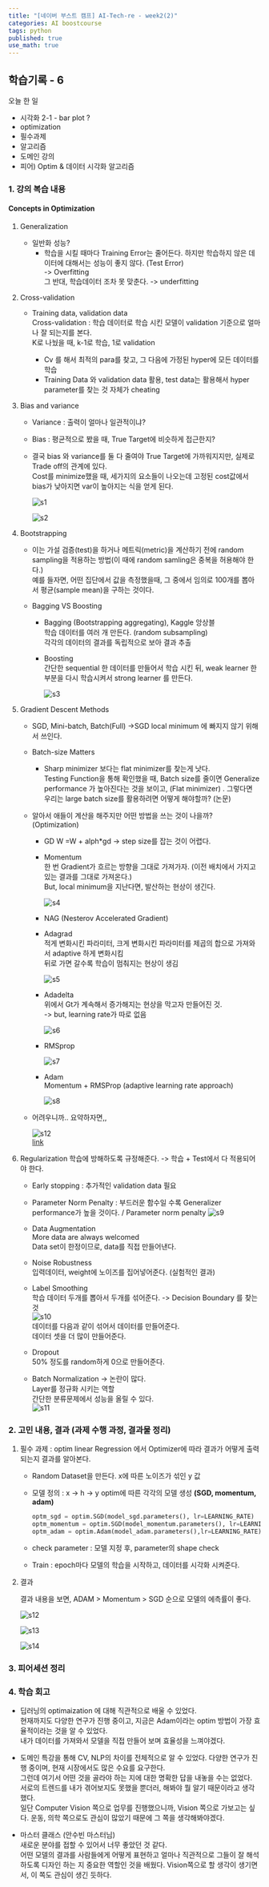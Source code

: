 ```yaml
---
title: "[네이버 부스트 캠프] AI-Tech-re - week2(2)"
categories: AI boostcourse
tags: python
published: true
use_math: true
---
```


## 학습기록 - 6

오늘 한 일

- 시각화 2-1 - bar plot ?
- optimization
- 필수과제
- 알고리즘
- 도메인 강의
- 피어) Optim & 데이터 시각화 알고리즘

### 1. 강의 복습 내용

#### Concepts in Optimization

1. Generalization

    - 일반화 성능?
        - 학습을 시킬 때마다 Training Error는 줄어든다. 하지만 학습하지 않은 데이터에 대해서는 성능이 좋지 않다. (Test Error)  
          -> Overfitting  
          그 반대, 학습데이터 조차 못 맞춘다. -> underfitting

2. Cross-validation

    - Training data, validation data  
       Cross-validation : 학습 데이터로 학습 시킨 모델이 validation 기준으로 얼마나 잘 되는지를 본다.  
       K로 나눴을 때, k-1로 학습, 1로 validation

        - Cv 를 해서 최적의 para를 찾고, 그 다음에 가정된 hyper에 모든 데이터를 학습
        - Training Data 와 validation data 활용, test data는 활용해서 hyper parameter를 찾는 것 자체가 cheating

3. Bias and variance

    - Variance : 출력이 얼마나 일관적이냐?
    - Bias : 평균적으로 봤을 때, True Target에 비슷하게 접근한지?
    - 결국 bias 와 variance를 둘 다 줄여야 True Target에 가까워지지만, 실제로 Trade off의 관계에 있다.  
      Cost를 minimize했을 때, 세가지의 요소들이 나오는데 고정된 cost값에서 bias가 낮아지면 var이 높아지는 식을 얻게 된다. 

      ![s1](/assets/images/AI-Images/img15.PNG)

      ![s2](/assets/images/AI-Images/img16.PNG)

4. Bootstrapping
    - 이는 가설 검증(test)을 하거나 메트릭(metric)을 계산하기 전에 random sampling을 적용하는 방법(이 때에 random samling은 중복을 허용해야 한다.)  
    예를 들자면, 어떤 집단에서 값을 측정했을때, 그 중에서 임의로 100개를 뽑아서 평균(sample mean)을 구하는 것이다.  

    - Bagging VS Boosting  

        - Bagging (Bootstrapping aggregating), Kaggle 앙상블  
          학습 데이터를 여러 개 만든다. (random subsampling)  
          각각의 데이터의 결과를 독립적으로 보아 결과 추출  

        - Boosting  
          간단한 sequential 한 데이터를 만들어서 학습 시킨 뒤, weak learner 한 부분을 다시 학습시켜서 strong learner 를 만든다.  

          ![s3](/assets/images/AI-Images/img17.PNG)

5. Gradient Descent Methods
    - SGD, Mini-batch, Batch(Full) ->SGD local minimum 에 빠지지 않기 위해서 쓰인다.

    - Batch-size Matters
        - Sharp minimizer 보다는 flat minimizer를 찾는게 낫다.  
          Testing Function을 통해 확인했을 때, Batch size를 줄이면 Generalize performance 가 높아진다는 것을 보이고, (Flat minimizer) . 그렇다면 우리는 large batch size를 활용하려면 어떻게 해야할까? (논문)

    - 알아서 애들이 계산을 해주지만 어떤 방법을 쓰는 것이 나을까? (Optimization)
        - GD
          W =W + alph*gd -> step size를 잡는 것이 어렵다.

        - Momentum  
          한 번 Gradient가 흐르는 방향을 그대로 가져가자. (이전 배치에서 가지고 있는 결과를 그대로 가져온다.)  
          But, local minimum을 지난다면, 발산하는 현상이 생긴다.

          ![s4](/assets/images/AI-Images/img18.PNG)

        - NAG (Nesterov Accelerated Gradient)

        - Adagrad  
          적게 변화시킨 파라미터, 크게 변화시킨 파라미터를 제곱의 합으로 가져와서 adaptive 하게 변화시킴  
          뒤로 가면 갈수록 학습이 멈춰지는 현상이 생김

          ![s5](/assets/images/AI-Images/img19.PNG)

        - Adadelta  
          위에서 Gt가 계속해서 증가해지는 현상을 막고자 만들어진 것.  
          -> but, learning rate가 따로 없음

          ![s6](/assets/images/AI-Images/img20.PNG)

        - RMSprop

          ![s7](/assets/images/AI-Images/img21.PNG)

        - Adam  
          Momentum + RMSProp (adaptive learning rate approach)

          ![s8](/assets/images/AI-Images/img22.PNG)

    - 어려우니까.. 요약하자면,,  

      ![s12](/assets/images/AI-Images/img26.PNG)  
      [link](https://www.slideshare.net/yongho/ss-79607172)

6. Regularization
    학습에 방해하도록 규정해준다. -> 학습 + Test에서 다 적용되어야 한다. 
    - Early stopping : 추가적인 validation data 필요
    - Parameter Norm Penalty : 부드러운 함수일 수록 Generalizer performance가 높을 것이다. / Parameter norm penalty
      ![s9](/assets/images/AI-Images/img23.PNG)
    - Data Augmentation  
      More data are always welcomed  
      Data set이 한정이므로, data를 직접 만들어낸다.

    - Noise Robustness  
      입력데이터, weight에 노이즈를 집어넣어준다. (실험적인 결과)

    - Label Smoothing  
      학습 데이터 두개를 뽑아서 두개를 섞어준다. -> Decision Boundary 를 찾는 것  
      ![s10](/assets/images/AI-Images/img24.PNG)  
      데이터를 다음과 같이 섞어서 데이터를 만들어준다.  
      데이터 셋을 더 많이 만들어준다.

    - Dropout  
      50% 정도를 random하게 0으로 만들어준다.

    - Batch Normalization -> 논란이 많다.  
      Layer를 정규화 시키는 역할  
      간단한 분류문제에서 성능을 올릴 수 있다.  
      ![s11](/assets/images/AI-Images/img25.PNG)

### 2. 고민 내용, 결과 (과제 수행 과정, 결과물 정리)

1. 필수 과제 : optim
    linear Regression  에서 Optimizer에 따라 결과가 어떻게 출력되는지 결과를 알아본다.
    - Random Dataset을 만든다. x에 따른 노이즈가 섞인 y 값

    - 모델 정의 : x -> h -> y
      optim에 따른 각각의 모델 생성 **(SGD, momentum, adam)**

      ```python
      optm_sgd = optim.SGD(model_sgd.parameters(), lr=LEARNING_RATE)
      optm_momentum = optim.SGD(model_momentum.parameters(), lr=LEARNING_RATE, momentum=0.9)
      optm_adam = optim.Adam(model_adam.parameters(),lr=LEARNING_RATE)
      ```

    - check parameter : 모델 지정 후, parameter의 shape check

    - Train : epoch마다 모델의 학습을 시작하고, 데이터를 시각화 시켜준다.

2. 결과

    결과 내용을 보면, ADAM > Momentum > SGD 순으로 모델의 에측률이 좋다.  

    ![s12](/assets/images/AI-Images/img27.PNG)  

    ![s13](/assets/images/AI-Images/img28.PNG)  

    ![s14](/assets/images/AI-Images/img29.PNG)  

### 3. 피어세션 정리



### 4. 학습 회고

- 딥러닝의 optimaization 에 대해 직관적으로 배울 수 있었다.  
현재까지도 다양한 연구가 진행 중이고, 지금은 Adam이라는 optim 방법이 가장 효율적이라는 것을 알 수 있었다.  
내가 데이터를 가져와서 모델을 직접 만들어 보며 효율성을 느껴야겠다.

- 도메인 특강을 통해 CV, NLP의 차이를 전체적으로 알 수 있었다. 다양한 연구가 진행 중이며, 현재 시장에서도 많은 수요를 요구한다.  
그런데 여기서 어떤 것을 골라야 하는 지에 대한 명확한 답을 내놓을 수는 없었다.  
서로의 트렌드를 내가 겪어보지도 못했을 뿐더러, 해봐야 뭘 알기 때문이라고 생각했다.  
일단 Computer Vision 쪽으로 업무를 진행했으니까, Vision 쪽으로 가보고는 싶다. 운동, 의학 쪽으로도 관심이 많았기 때문에 그 쪽을 생각해봐야겠다.  

- 마스터 클래스 (안수빈 마스터님)  
새로운 분야를 접할 수 있어서 너무 좋았던 것 같다.  
어떤 모델의 결과를 사람들에게 어떻게 표현하고 얼마나 직관적으로 그들이 잘 해석하도록 디자인 하는 지 중요한 역할인 것을 배웠다. Vision쪽으로 할 생각이 생기면서, 이 쪽도 관심이 생긴 듯하다.